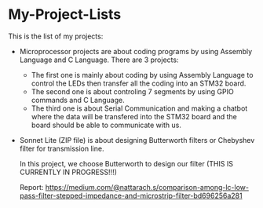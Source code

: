 # My-Project-Lists
This is the list of my projects:

- Microprocessor projects are about coding programs by using Assembly Language and C Language.
  There are 3 projects:
    - The first one is mainly about coding by using Assembly Language to control the LEDs then transfer all the coding into an STM32 board.
    - The second one is about controling 7 segments by using GPIO commands and C Language.
    - The third one is about Serial Communication and making a chatbot where the data will be transfered into the STM32 board and the board should be able to communicate with us.

- Sonnet Lite (ZIP file) is about designing Butterworth filters or Chebyshev filter for transmission line. 

  In this project, we choose Butterworth to design our filter (THIS IS CURRENTLY IN PROGRESS!!!)
  
  Report: https://medium.com/@nattarach.s/comparison-among-lc-low-pass-filter-stepped-impedance-and-microstrip-filter-bd696256a281


